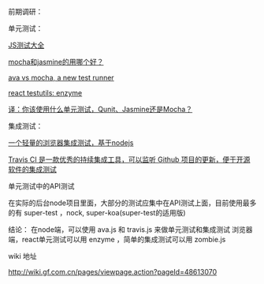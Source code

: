 
前期调研：

单元测试：

[JS测试大全](https://www.nodeguy.com/test/)

[mocha和jasmine的用哪个好？](http://imweb.io/topic/56895ae54c44bcc56092e40a)

[ava vs mocha, a new test runner](http://zpalexander.com/migrating-from-mocha-to-ava/)

[react testutils:  enzyme](https://medium.com/airbnb-engineering/enzyme-javascript-testing-utilities-for-react-a417e5e5090f)

[译：你该使用什么单元测试，Qunit、Jasmine还是Mocha？](https://segmentfault.com/a/1190000006217487)


集成测试：

[一个轻量的浏览器集成测试，基于nodejs](https://github.com/assaf/zombie)

[Travis CI 是一款优秀的持续集成工具，可以监听 Github 项目的更新，便于开源软件的集成测试](https://travis-ci.org/)


单元测试中的API测试

在实际的后台node项目里面，大部分的测试应集中在API测试上面，目前使用最多的有 super-test ，nock, super-koa(super-test的适用版)

结论： 
在node端，可以使用 ava.js 和 travis.js 来做单元测试和集成测试
浏览器端，react单元测试可以用 enzyme ，简单的集成测试可以用 zombie.js



wiki 地址

http://wiki.gf.com.cn/pages/viewpage.action?pageId=48613070





